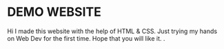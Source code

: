 # DEMO WEBSITE
Hi I made this website with the help of HTML & CSS. Just trying my hands on Web Dev for the first time. Hope that you will like it. 
</b>.
